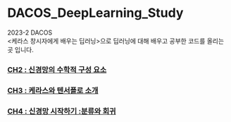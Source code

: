 # DACOS_DeepLearning_Study

2023-2 DACOS  
<케라스 창시자에게 배우는 딥러닝>으로 딥러닝에 대해 배우고 공부한 코드를 올리는 곳 입니다. 

### [CH2 : 신경망의 수학적 구성 요소](https://github.com/chaehyounng/DACOS_DeepLearning_Study/blob/main/Code/CH2.ipynb)
   
### [CH3 : 케라스와 텐서플로 소개](https://github.com/chaehyounng/DACOS_DeepLearning_Study/blob/main/Code/CH3.ipynb)  

### [CH4 : 신경망 시작하기 :분류와 회귀]()
